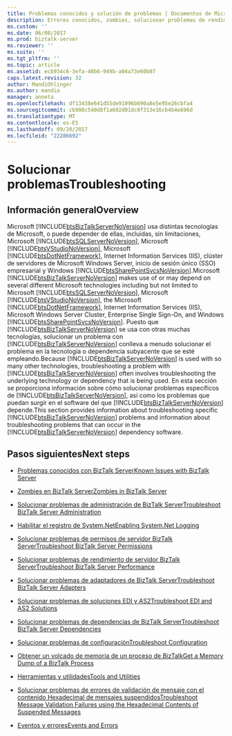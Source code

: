 ```yaml
---
title: Problemas conocidos y solución de problemas | Documentos de Microsoft
description: Errores conocidos, zombies, solucionar problemas de rendimiento, solución de problemas de adaptadores, solucionar problemas de permisos, solucionar problemas de EDI y AS2 y mucho más en BizTalk Server
ms.custom: ''
ms.date: 06/08/2017
ms.prod: biztalk-server
ms.reviewer: ''
ms.suite: ''
ms.tgt_pltfrm: ''
ms.topic: article
ms.assetid: ecb934c6-3efa-40b6-949b-a04a73e60b07
caps.latest.revision: 32
author: MandiOhlinger
ms.author: mandia
manager: anneta
ms.openlocfilehash: df13438e641d55de91096b690a8e5e95e26cbfa4
ms.sourcegitcommit: cb908c540d8f1a692d01dc8f313e16cb4b4e696d
ms.translationtype: MT
ms.contentlocale: es-ES
ms.lasthandoff: 09/20/2017
ms.locfileid: "22286692"
---
```

# <a name="troubleshooting"></a><span data-ttu-id="f0ff1-103">Solucionar problemas</span><span class="sxs-lookup"><span data-stu-id="f0ff1-103">Troubleshooting</span></span>

## <a name="overview"></a><span data-ttu-id="f0ff1-104">Información general</span><span class="sxs-lookup"><span data-stu-id="f0ff1-104">Overview</span></span>
<span data-ttu-id="f0ff1-105">Microsoft [!INCLUDE[btsBizTalkServerNoVersion](../includes/btsbiztalkservernoversion-md.md)] usa distintas tecnologías de Microsoft, o puede depender de ellas, incluidas, sin limitaciones, Microsoft [!INCLUDE[btsSQLServerNoVersion](../includes/btssqlservernoversion-md.md)], Microsoft [!INCLUDE[btsVStudioNoVersion](../includes/btsvstudionoversion-md.md)], Microsoft [!INCLUDE[btsDotNetFramework](../includes/btsdotnetframework-md.md)], Internet Information Services (IIS), clúster de servidores de Microsoft Windows Server, inicio de sesión único (SSO) empresarial y Windows [!INCLUDE[btsSharePointSvcsNoVersion](../includes/btssharepointsvcsnoversion-md.md)].</span><span class="sxs-lookup"><span data-stu-id="f0ff1-105">Microsoft [!INCLUDE[btsBizTalkServerNoVersion](../includes/btsbiztalkservernoversion-md.md)] makes use of or may depend on several different Microsoft technologies including but not limited to Microsoft [!INCLUDE[btsSQLServerNoVersion](../includes/btssqlservernoversion-md.md)], Microsoft [!INCLUDE[btsVStudioNoVersion](../includes/btsvstudionoversion-md.md)], the Microsoft [!INCLUDE[btsDotNetFramework](../includes/btsdotnetframework-md.md)], Internet Information Services (IIS), Microsoft Windows Server Cluster, Enterprise Single Sign-On, and Windows [!INCLUDE[btsSharePointSvcsNoVersion](../includes/btssharepointsvcsnoversion-md.md)].</span></span> <span data-ttu-id="f0ff1-106">Puesto que [!INCLUDE[btsBizTalkServerNoVersion](../includes/btsbiztalkservernoversion-md.md)] se usa con otras muchas tecnologías, solucionar un problema con [!INCLUDE[btsBizTalkServerNoVersion](../includes/btsbiztalkservernoversion-md.md)] conlleva a menudo solucionar el problema en la tecnología o dependencia subyacente que se esté empleando.</span><span class="sxs-lookup"><span data-stu-id="f0ff1-106">Because [!INCLUDE[btsBizTalkServerNoVersion](../includes/btsbiztalkservernoversion-md.md)] is used with so many other technologies, troubleshooting a problem with [!INCLUDE[btsBizTalkServerNoVersion](../includes/btsbiztalkservernoversion-md.md)] often involves troubleshooting the underlying technology or dependency that is being used.</span></span> <span data-ttu-id="f0ff1-107">En esta sección se proporciona información sobre cómo solucionar problemas específicos de [!INCLUDE[btsBizTalkServerNoVersion](../includes/btsbiztalkservernoversion-md.md)], así como los problemas que puedan surgir en el software del que [!INCLUDE[btsBizTalkServerNoVersion](../includes/btsbiztalkservernoversion-md.md)] depende.</span><span class="sxs-lookup"><span data-stu-id="f0ff1-107">This section provides information about troubleshooting specific [!INCLUDE[btsBizTalkServerNoVersion](../includes/btsbiztalkservernoversion-md.md)] problems and information about troubleshooting problems that can occur in the [!INCLUDE[btsBizTalkServerNoVersion](../includes/btsbiztalkservernoversion-md.md)] dependency software.</span></span>  
  
## <a name="next-steps"></a><span data-ttu-id="f0ff1-108">Pasos siguientes</span><span class="sxs-lookup"><span data-stu-id="f0ff1-108">Next steps</span></span> 
  
-   [<span data-ttu-id="f0ff1-109">Problemas conocidos con BizTalk Server</span><span class="sxs-lookup"><span data-stu-id="f0ff1-109">Known Issues with BizTalk Server</span></span>](../core/known-issues-with-biztalk-server.md)  

-   [<span data-ttu-id="f0ff1-110">Zombies en BizTalk Server</span><span class="sxs-lookup"><span data-stu-id="f0ff1-110">Zombies in BizTalk Server</span></span>](zombies-in-biztalk-server.md)
  
-   [<span data-ttu-id="f0ff1-111">Solucionar problemas de administración de BizTalk Server</span><span class="sxs-lookup"><span data-stu-id="f0ff1-111">Troubleshoot BizTalk Server Administration</span></span>](../core/troubleshooting-biztalk-server-administration.md)  
  
-   [<span data-ttu-id="f0ff1-112">Habilitar el registro de System.Net</span><span class="sxs-lookup"><span data-stu-id="f0ff1-112">Enabling System.Net Logging</span></span>](../core/enabling-system-net-logging.md)  
  
-   [<span data-ttu-id="f0ff1-113">Solucionar problemas de permisos de servidor BizTalk Server</span><span class="sxs-lookup"><span data-stu-id="f0ff1-113">Troubleshoot BizTalk Server Permissions</span></span>](../core/troubleshooting-biztalk-server-permissions.md)  
  
-   [<span data-ttu-id="f0ff1-114">Solucionar problemas de rendimiento de servidor BizTalk Server</span><span class="sxs-lookup"><span data-stu-id="f0ff1-114">Troubleshoot BizTalk Server Performance</span></span>](../core/troubleshooting-biztalk-server-performance.md)  
  
-   [<span data-ttu-id="f0ff1-115">Solucionar problemas de adaptadores de BizTalk Server</span><span class="sxs-lookup"><span data-stu-id="f0ff1-115">Troubleshoot BizTalk Server Adapters</span></span>](../core/troubleshooting-biztalk-server-adapters.md)  
  
-   [<span data-ttu-id="f0ff1-116">Solucionar problemas de soluciones EDI y AS2</span><span class="sxs-lookup"><span data-stu-id="f0ff1-116">Troubleshoot EDI and AS2 Solutions</span></span>](../core/troubleshooting-edi-and-as2-solutions.md)  
  
-   [<span data-ttu-id="f0ff1-117">Solucionar problemas de dependencias de BizTalk Server</span><span class="sxs-lookup"><span data-stu-id="f0ff1-117">Troubleshoot BizTalk Server Dependencies</span></span>](../core/troubleshooting-biztalk-server-dependencies.md)  
  
-   [<span data-ttu-id="f0ff1-118">Solucionar problemas de configuración</span><span class="sxs-lookup"><span data-stu-id="f0ff1-118">Troubleshoot Configuration</span></span>](../core/troubleshooting-configuration.md)  
  
-   [<span data-ttu-id="f0ff1-119">Obtener un volcado de memoria de un proceso de BizTalk</span><span class="sxs-lookup"><span data-stu-id="f0ff1-119">Get a Memory Dump of a BizTalk Process</span></span>](../core/how-to-capture-a-memory-dump-of-a-biztalk-process.md)  
  
-   [<span data-ttu-id="f0ff1-120">Herramientas y utilidades</span><span class="sxs-lookup"><span data-stu-id="f0ff1-120">Tools and Utilities</span></span>](../core/tools-and-utilities-to-use-for-troubleshooting.md)  
  
-   [<span data-ttu-id="f0ff1-121">Solucionar problemas de errores de validación de mensaje con el contenido Hexadecimal de mensajes suspendidos</span><span class="sxs-lookup"><span data-stu-id="f0ff1-121">Troubleshoot Message Validation Failures using the Hexadecimal Contents of Suspended Messages</span></span>](../core/troubleshoot-message-validation-failures-using-the-hexadecimal-contents.md)

- [<span data-ttu-id="f0ff1-122">Eventos y errores</span><span class="sxs-lookup"><span data-stu-id="f0ff1-122">Events and Errors</span></span>](events-and-errors2.md)